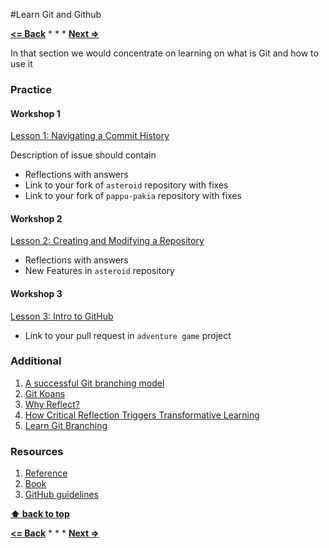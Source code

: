 #Learn Git and Github

**[<= Back](../04-tools-for-development/tools-for-development.md)**		*	*	*	**[Next =>](../04-tools-for-development/tools-for-development.md)**

In that section we would concentrate on learning on what is Git and how to use it

### Practice

#### Workshop 1

[Lesson 1: Navigating a Commit History](https://www.udacity.com/course/viewer#!/c-ud775/l-2980038599/m-2960778925)

Description of issue should contain
 
* Reflections with answers 
* Link to your fork of `asteroid` repository with fixes
* Link to your fork of `pappu-pakia` repository with fixes

#### Workshop 2

[Lesson 2: Creating and Modifying a Repository](https://www.udacity.com/course/viewer#!/c-ud775/l-2969618657/m-2960548760)

* Reflections with answers 
* New Features in `asteroid` repository

#### Workshop 3 

[Lesson 3: Intro to GitHub](https://www.udacity.com/course/viewer#!/c-ud775/l-3105028581/m-3089888671)
                                                                           
* Link to your pull request in `adventure game` project

                
### Additional

1. [A successful Git branching model](http://nvie.com/posts/a-successful-git-branching-model/)
1. [Git Koans](http://stevelosh.com/blog/2013/04/git-koans/)
1. [Why Reflect?](https://sites.google.com/site/reflection4learning/why-reflect)
1. [How Critical Reflection Triggers Transformative Learning](http://184.182.233.150/rid=1LW06D9V6-26428MK-1Z64/Mezirow's%20chapter,%20How%20Critical%20Refletion%20Triggers%20TL.pdf)
1. [Learn Git Branching](http://pcottle.github.io/learnGitBranching)


### Resources

1. [Reference](http://git-scm.com/docs)
1. [Book](http://git-scm.com/book)
1. [GitHub guidelines](https://guides.github.com/)

**[⬆ back to top](#learn-git-and-github)**

**[<= Back](learning-principles.md)**		*	*	*	**[Next =>](tools-for-development.md)**
